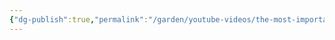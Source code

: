 ```yaml
---
{"dg-publish":true,"permalink":"/garden/youtube-videos/the-most-important-line-of-code/","tags":["idea/youtube"],"created":"2024-10-21T20:42:36.221+01:00","updated":"2024-10-21T20:45:25.012+01:00"}
---
```



